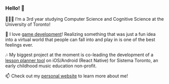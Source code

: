 ### Hello! 👋 

👩🏻‍💻 I’m a 3rd year studying Computer Science and Cognitive Science at the University of Toronto!

👀 I love [game development](https://mimimosa.itch.io/)! Realizing something that was just a fun idea into a virtual world that people can fall into and play in is one of the best feelings ever.

🎶 My biggest project at the moment is co-leading the development of a [lesson planner tool](https://github.com/uoftblueprint/sistema) on iOS/Android (React Native) for Sistema Toronto, an early childhood music education non-profit.

📫 Check out my [personal website](https://ramyzhang.com/) to learn more about me!

<!---
ramyzhang/ramyzhang is a ✨ special ✨ repository because its `README.md` (this file) appears on your GitHub profile.
You can click the Preview link to take a look at your changes.
--->
